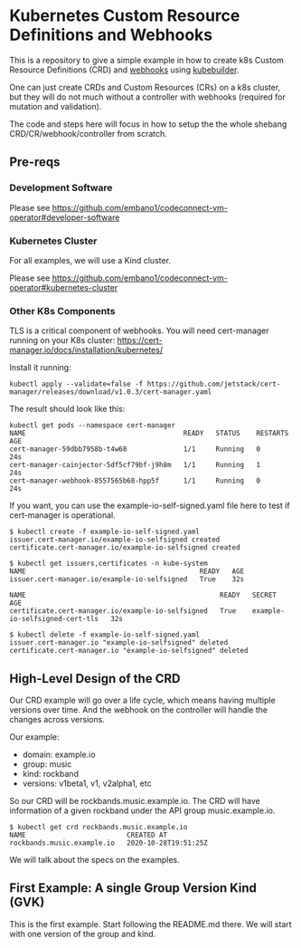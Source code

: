# Kubernetes Custom Resource Definitions and Webhooks

This is a repository to give a simple example in how to create k8s Custom Resource Definitions (CRD) and [webhooks](https://kubernetes.io/docs/reference/access-authn-authz/extensible-admission-controllers/) using [kubebuilder](https://go.kubebuilder.io/).

One can just create CRDs and Custom Resources (CRs) on a k8s cluster, but they will do not much without a controller with webhooks (required for mutation and validation).

The code and steps here will focus in how to setup the the whole shebang CRD/CR/webhook/controller from scratch.

## Pre-reqs

### Development Software

Please see https://github.com/embano1/codeconnect-vm-operator#developer-software 

### Kubernetes Cluster

For all examples, we will use a Kind cluster.

Please see https://github.com/embano1/codeconnect-vm-operator#kubernetes-cluster

### Other K8s Components

TLS is a critical component of webhooks. You will need cert-manager running on your K8s cluster: 
https://cert-manager.io/docs/installation/kubernetes/

Install it running:
```
kubectl apply --validate=false -f https://github.com/jetstack/cert-manager/releases/download/v1.0.3/cert-manager.yaml
```

The result should look like this:

```
kubectl get pods --namespace cert-manager
NAME                                       READY   STATUS    RESTARTS   AGE
cert-manager-59dbb7958b-t4w68              1/1     Running   0          24s
cert-manager-cainjector-5df5cf79bf-j9h8m   1/1     Running   1          24s
cert-manager-webhook-8557565b68-hpp5f      1/1     Running   0          24s
```

If you want, you can use the example-io-self-signed.yaml file here to test if cert-manager is operational.

```
$ kubectl create -f example-io-self-signed.yaml 
issuer.cert-manager.io/example-io-selfsigned created
certificate.cert-manager.io/example-io-selfsigned created

$ kubectl get issuers,certificates -n kube-system
NAME                                           READY   AGE
issuer.cert-manager.io/example-io-selfsigned   True    32s

NAME                                                READY   SECRET                           AGE
certificate.cert-manager.io/example-io-selfsigned   True    example-io-selfsigned-cert-tls   32s

$ kubectl delete -f example-io-self-signed.yaml
issuer.cert-manager.io "example-io-selfsigned" deleted
certificate.cert-manager.io "example-io-selfsigned" deleted
```


## High-Level Design of the CRD

Our CRD example will go over a life cycle, which means having multiple versions over time.
And the webhook on the controller will handle the changes across versions.

Our example:
- domain: example.io
- group: music
- kind: rockband
- versions: v1beta1, v1, v2alpha1, etc

So our CRD will be rockbands.music.example.io. The CRD will have information of a given rockband under the API group music.example.io.

```
$ kubectl get crd rockbands.music.example.io
NAME                         CREATED AT
rockbands.music.example.io   2020-10-28T19:51:25Z
```
We will talk about the specs on the examples.

## First Example: A single Group Version Kind (GVK)

This is the first example.
Start following the README.md there.
We will start with one version of the group and kind.
